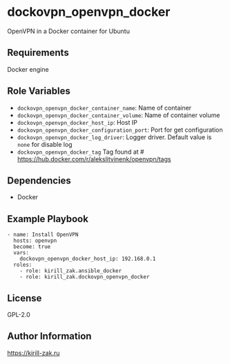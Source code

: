 dockovpn_openvpn_docker
=========

 OpenVPN in a Docker container for Ubuntu

Requirements
------------

Docker engine

Role Variables
--------------

- `dockovpn_openvpn_docker_container_name`: Name of container
- `dockovpn_openvpn_docker_container_volume`: Name of container volume
- `dockovpn_openvpn_docker_host_ip`: Host IP
- `dockovpn_openvpn_docker_configuration_port`: Port for get configuration
- `dockovpn_openvpn_docker_log_driver`: Logger driver. Default value is `none` for disable log
- `dockovpn_openvpn_docker_tag` Tag found at # https://hub.docker.com/r/alekslitvinenk/openvpn/tags

Dependencies
------------

- Docker

Example Playbook
----------------

    - name: Install OpenVPN
      hosts: openvpn
      become: true
      vars:
        dockovpn_openvpn_docker_host_ip: 192.168.0.1
      roles:
        - role: kirill_zak.ansible_docker
        - role: kirill_zak.dockovpn_openvpn_docker

License
-------

GPL-2.0

Author Information
------------------

https://kirill-zak.ru
